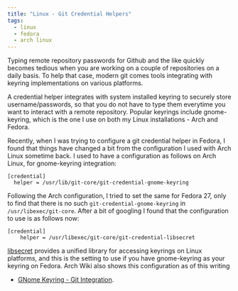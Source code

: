 ```yaml
---
title: "Linux - Git Credential Helpers"
tags:
  - linux
  - fedora
  - arch linux
---
```


Typing remote repository passwords for Github and the like quickly becomes
tedious when you are working on a couple of repositories on a daily basis. To
help that case, modern git comes tools integrating with keyring implementations
on various platforms.

A credential helper integrates with system installed keyring to securely store
username/passwords, so that you do not have to type them everytime you want to
interact with a remote repository. Popular keyrings include gnome-keyring,
which is the one I use on both my Linux installations - Arch and Fedora.

Recently, when I was trying to configure a git credential helper in Fedora, I
found that things have changed a bit from the configuration I used with Arch
Linux sometime back. I used to have a configuration as follows on Arch Linux,
for gnome-keyring integration:

```
[credential]
  helper = /usr/lib/git-core/git-credential-gnome-keyring
```

Following the Arch configuration, I tried to set the same for Fedora 27, only
to find that there is no such `git-credential-gnome-keyring` in
`/usr/libexec/git-core`. After a bit of googling I found that the configuration
to use is as follows now:

```
[credential]
	helper = /usr/libexec/git-core/git-credential-libsecret
```

[libsecret](https://wiki.gnome.org/Projects/Libsecret) provides a unified library for accessing keyrings on Linux
platforms, and this is the setting to use if you have gnome-keyring as your
keyring on Fedora. Arch Wiki also shows this configuration as of this writing
- [GNome Keyring - Git Integration](https://wiki.archlinux.org/index.php/GNOME/Keyring#Git_integration).
